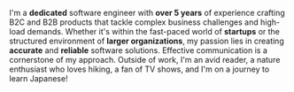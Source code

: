 I'm a **dedicated** software engineer with **over 5 years** of experience crafting B2C and B2B products that tackle complex business challenges and high-load demands.
Whether it's within the fast-paced world of **startups** or the structured environment of **larger organizations**, my passion lies in creating **accurate** and **reliable** software solutions. Effective communication is a cornerstone of my approach.
Outside of work, I'm an avid reader, a nature enthusiast who loves hiking, a fan of TV shows, and I'm on a journey to learn Japanese!
